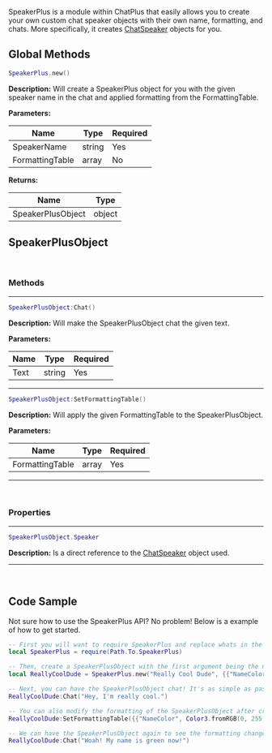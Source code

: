 SpeakerPlus is a module within ChatPlus that easily allows you to create your own custom chat speaker objects with their own name, formatting, and chats. More specifically, it creates [ChatSpeaker](https://developer.roblox.com/en-us/articles/Lua-Chat-System/API/ChatSpeaker) objects for you.

## Global Methods

```lua
SpeakerPlus.new()
```
**Description:** Will create a SpeakerPlus object for you with the given speaker name in the chat and applied formatting from the FormattingTable.

**Parameters:**

| Name | Type | Required |
| --- | --- | --- |
| SpeakerName | string | Yes |
| FormattingTable | array | No |

**Returns:**

| Name | Type |
| --- | --- |
| SpeakerPlusObject | object |


## SpeakerPlusObject

<br>

### Methods

---------------

```lua
SpeakerPlusObject:Chat()
```
**Description:** Will make the SpeakerPlusObject chat the given text.

**Parameters:**

| Name | Type | Required |
| --- | --- | --- |
| Text | string | Yes |

---------------

```lua
SpeakerPlusObject:SetFormattingTable()
```
**Description:** Will apply the given FormattingTable to the SpeakerPlusObject.

**Parameters:**

| Name | Type | Required |
| --- | --- | --- |
| FormattingTable | array | Yes |

---------------

<br>

### Properties

---------------

```lua
SpeakerPlusObject.Speaker
```
**Description:** Is a direct reference to the [ChatSpeaker](https://developer.roblox.com/en-us/articles/Lua-Chat-System/API/ChatSpeaker) object used.

---------------

<br>

## Code Sample

Not sure how to use the SpeakerPlus API? No problem! Below is a example of how to get started.

```lua
-- First you will want to require SpeakerPlus and replace whats in the require currently with the path to the SpeakerPlus module (wherever it is for you)
local SpeakerPlus = require(Path.To.SpeakerPlus)

-- Then, create a SpeakerPlusObject with the first argument being the name in the chat and the second being a FormattingTable (which is optional)
local ReallyCoolDude = SpeakerPlus.new("Really Cool Dude", {{"NameColor", Color3.fromRGB(255, 0, 0)}})

-- Next, you can have the SpeakerPlusObject chat! It's as simple as passing in a string to be said.
ReallyCoolDude:Chat("Hey, I'm really cool.")

-- You can also modify the formatting of the SpeakerPlusObject after creation with a FormattingTable!
ReallyCoolDude:SetFormattingTable({{"NameColor", Color3.fromRGB(0, 255, 0)}})

-- We can have the SpeakerPlusObject again to see the formatting changes.
ReallyCoolDude:Chat("Woah! My name is green now!")
```